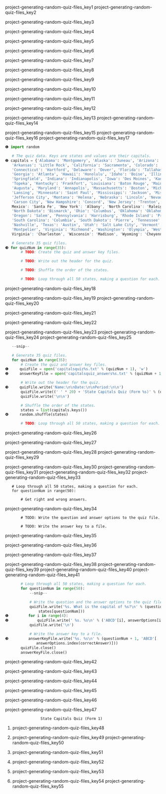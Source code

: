 project-generating-random-quiz-files_key1
project-generating-random-quiz-files_key2


project-generating-random-quiz-files_key3


project-generating-random-quiz-files_key4


project-generating-random-quiz-files_key5


project-generating-random-quiz-files_key6


project-generating-random-quiz-files_key7


project-generating-random-quiz-files_key8


project-generating-random-quiz-files_key9


project-generating-random-quiz-files_key10


project-generating-random-quiz-files_key11


project-generating-random-quiz-files_key12


project-generating-random-quiz-files_key13
project-generating-random-quiz-files_key14



project-generating-random-quiz-files_key15
project-generating-random-quiz-files_key16
project-generating-random-quiz-files_key17
```python
❶ import random

   # The quiz data. Keys are states and values are their capitals.
❷ capitals = {'Alabama': 'Montgomery', 'Alaska': 'Juneau', 'Arizona': 'Phoenix',
   'Arkansas': 'Little Rock', 'California': 'Sacramento', 'Colorado': 'Denver',
   'Connecticut': 'Hartford', 'Delaware': 'Dover', 'Florida': 'Tallahassee',
   'Georgia': 'Atlanta', 'Hawaii': 'Honolulu', 'Idaho': 'Boise', 'Illinois':
   'Springfield', 'Indiana': 'Indianapolis', 'Iowa': 'Des Moines', 'Kansas':
   'Topeka', 'Kentucky': 'Frankfort', 'Louisiana': 'Baton Rouge', 'Maine':
   'Augusta', 'Maryland': 'Annapolis', 'Massachusetts': 'Boston', 'Michigan':
   'Lansing', 'Minnesota': 'Saint Paul', 'Mississippi': 'Jackson', 'Missouri':
   'Jefferson City', 'Montana': 'Helena', 'Nebraska': 'Lincoln', 'Nevada':
   'Carson City', 'New Hampshire': 'Concord', 'New Jersey': 'Trenton', 'New'
   Mexico': 'Santa Fe', 'New York': 'Albany', 'North Carolina': 'Raleigh','
   'North Dakota': 'Bismarck', 'Ohio': 'Columbus', 'Oklahoma': 'Oklahoma City',
   'Oregon': 'Salem', 'Pennsylvania': 'Harrisburg', 'Rhode Island': 'Providence',
   'South Carolina': 'Columbia', 'South Dakota': 'Pierre', 'Tennessee':
   'Nashville', 'Texas': 'Austin', 'Utah': 'Salt Lake City', 'Vermont':
   'Montpelier', 'Virginia': 'Richmond', 'Washington': 'Olympia', 'West'
   Virginia': 'Charleston', 'Wisconsin': 'Madison', 'Wyoming': 'Cheyenne'}'

   # Generate 35 quiz files.
❸ for quizNum in range(35):
       # TODO: Create the quiz and answer key files.

       # TODO: Write out the header for the quiz.

       # TODO: Shuffle the order of the states.

       # TODO: Loop through all 50 states, making a question for each.
```
project-generating-random-quiz-files_key18


project-generating-random-quiz-files_key19
project-generating-random-quiz-files_key20


project-generating-random-quiz-files_key21


project-generating-random-quiz-files_key22



project-generating-random-quiz-files_key23
project-generating-random-quiz-files_key24
project-generating-random-quiz-files_key25
```python
   --snip--

   # Generate 35 quiz files.
   for quizNum in range(35):
       # Create the quiz and answer key files.
❶     quizFile = open('capitalsquiz%s.txt' % (quizNum + 1), 'w')
❷     answerKeyFile = open('capitalsquiz_answers%s.txt' % (quizNum + 1), 'w')

       # Write out the header for the quiz.
❸     quizFile.write('Name:\n\nDate:\n\nPeriod:\n\n')
       quizFile.write((' ' * 20) + 'State Capitals Quiz (Form %s)' % (quizNum + 1))
       quizFile.write('\n\n')

       # Shuffle the order of the states.
       states = list(capitals.keys())
❹     random.shuffle(states)

       # TODO: Loop through all 50 states, making a question for each.
```
project-generating-random-quiz-files_key26


project-generating-random-quiz-files_key27


project-generating-random-quiz-files_key28
project-generating-random-quiz-files_key29



project-generating-random-quiz-files_key30
project-generating-random-quiz-files_key31
project-generating-random-quiz-files_key32
project-generating-random-quiz-files_key33


       # Loop through all 50 states, making a question for each.
       for questionNum in range(50):

           # Get right and wrong answers.
project-generating-random-quiz-files_key34


           # TODO: Write the question and answer options to the quiz file.

           # TODO: Write the answer key to a file.
project-generating-random-quiz-files_key35


project-generating-random-quiz-files_key36


project-generating-random-quiz-files_key37



project-generating-random-quiz-files_key38
project-generating-random-quiz-files_key39
project-generating-random-quiz-files_key40
project-generating-random-quiz-files_key41
```python
       # Loop through all 50 states, making a question for each.
       for questionNum in range(50):
           --snip--

           # Write the question and the answer options to the quiz file.
           quizFile.write('%s. What is the capital of %s?\n' % (questionNum + 1,
               states[questionNum]))
❶         for i in range(4):
❷             quizFile.write(' %s. %s\n' % ('ABCD'[i], answerOptions[i]))
           quizFile.write('\n')

           # Write the answer key to a file.
❸         answerKeyFile.write('%s. %s\n' % (questionNum + 1, 'ABCD'[
              answerOptions.index(correctAnswer)]))
       quizFile.close()
       answerKeyFile.close()
```
project-generating-random-quiz-files_key42


project-generating-random-quiz-files_key43


project-generating-random-quiz-files_key44



project-generating-random-quiz-files_key45


project-generating-random-quiz-files_key46


project-generating-random-quiz-files_key47


                    State Capitals Quiz (Form 1)

1. project-generating-random-quiz-files_key48
2. project-generating-random-quiz-files_key49
project-generating-random-quiz-files_key50



1. project-generating-random-quiz-files_key51
2. project-generating-random-quiz-files_key52
3. project-generating-random-quiz-files_key53
4. project-generating-random-quiz-files_key54
project-generating-random-quiz-files_key55
